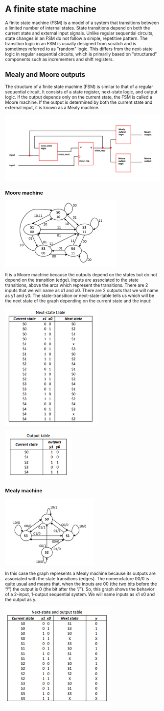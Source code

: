 # **A finite state machine**

A finite state machine (FSM) is a model of a system that transitions between a limited number of internal states. 
State transitions depend on both the current state and external input signals. Unlike regular sequential circuits, 
state changes in an FSM do not follow a simple, repetitive pattern. The transition logic in an FSM is usually designed 
from scratch and is sometimes referred to as "random" logic. This differs from the next-state logic in regular sequential circuits, 
which is primarily based on "structured" components such as incrementers and shift registers.

## Mealy and Moore outputs

The structure of a finite state machine (FSM) is similar to that of a regular sequential circuit. It consists of a state register, 
next-state logic, and output logic.
If the output depends only on the current state, the FSM is called a Moore machine. If the output is determined by both 
the current state and external input, it is known as a Mealy machine.

![Block diagram of FSM](block_diagram_of_FSM.jpg)

### Moore machine

![Moore machine](moore.png)

It is a Moore machine because the outputs depend on the states but do not
depend on the transition (edge).
Inputs are associated to the state transitions, above the arcs which represent the transitions.
There are 2 inputs that we will name as x1 and x0.
There are 2 outputs that we will name as y1 and y0.
The state-transition or next-state-table tells us which will be the next state of the graph depending 
on the current state and the input:

![Next-state table](next_state_table.png)

![Output table](output_table.png)

### Mealy machine

![Mealy machine](mealy.png)

In this case the graph represents a Mealy machine because its outputs are associated with the state transitions (edges). 
The nomenclature 00/0 is quite usual and means that, when the inputs are 00 (the two bits before the “/”) the output is 0 (the bit after the “/”).
So, this graph shows the behavior of a 2-input, 1-output sequential system. We will name inputs as x1 x0 and the output as y.

![Next state and output](next_state_output.png)

